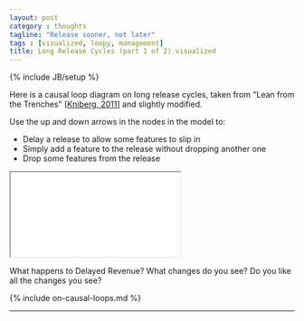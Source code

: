 ```yaml
---
layout: post
category : thoughts
tagline: "Release sooner, not later"
tags : [visualized, loopy, management]
title: Long Release Cycles (part 1 of 2) visualized
---
```


{% include JB/setup %}

Here is a causal loop diagram on long release cycles,
taken from "Lean from the Trenches" 
[[Kniberg, 2011]] and slightly modified.

Use the up and down arrows in the nodes in the model to:

 * Delay a release to allow some features to slip in
 * Simply add a feature to the release without dropping another one
 * Drop some features from the release

<iframe class="loopy" src="{% include loopy_url %}?embed=1&data=[[[3,375,115,0.5,%22Delayed%2520Revenue%22,0],[4,815,114,0.5,%22Loss%2520of%2520Customers%22,0],[5,602,152,0.5,%22Long%2520Release%2520Cycle%22,1],[6,317,292,0.5,%22Delayed%2520Releases%22,1],[7,316,501,0.5,%22Scope%2520Increase%22,1],[8,777,278,0.5,%22Changes%2520in%2520release%22,1],[9,768,453,0.5,%22Add%2520Features%22,1],[10,770,592,0.5,%22Drop%2520Features%22,1]],[[5,3,-4,1,0],[5,4,-23,1,0],[5,8,8,1,0],[8,9,-6,1,0],[9,7,-31,1,0],[7,6,23,1,0],[6,5,27,1,0],[10,7,36,-1,0]],[[960,279,%22If%2520the%2520cycle%2520is%2520longer%252C%250ABusiness%2520needs%2520more%2520%250Achanges%2520within%2520each%2520%250Acycle%2520...%22],[946,445,%22...%2520which%2520are%2520added%250Ato%2520the%2520release.%22],[963,595,%22Often%2520without%2520dropping%250Alow%2520priority%2520features%2520from%250Athe%2520release.%22]],10%5D"></iframe>

What happens to Delayed Revenue? What changes do you see? 
Do you like all the changes you see?

{% include on-causal-loops.md %}


---

 [loopy]: http://ncase.me/loopy/
 [Kniberg, 2011]: http://my.safaribooksonline.com/book/project-management/9781941222935